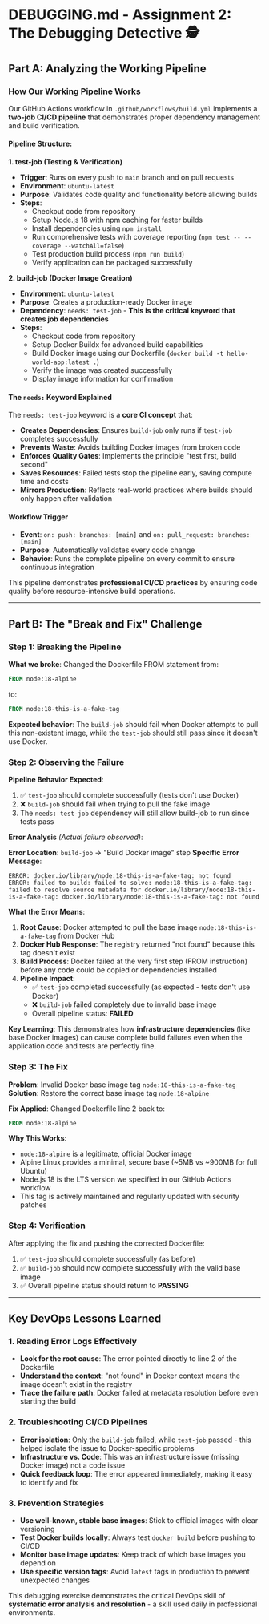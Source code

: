 # DEBUGGING.md - Assignment 2: The Debugging Detective 🕵️

## Part A: Analyzing the Working Pipeline

### How Our Working Pipeline Works

Our GitHub Actions workflow in `.github/workflows/build.yml` implements a **two-job CI/CD pipeline** that demonstrates proper dependency management and build verification.

#### Pipeline Structure:

**1. test-job (Testing & Verification)**
- **Trigger**: Runs on every push to `main` branch and on pull requests
- **Environment**: `ubuntu-latest` 
- **Purpose**: Validates code quality and functionality before allowing builds
- **Steps**:
  - Checkout code from repository
  - Setup Node.js 18 with npm caching for faster builds
  - Install dependencies using `npm install`
  - Run comprehensive tests with coverage reporting (`npm test -- --coverage --watchAll=false`)
  - Test production build process (`npm run build`)
  - Verify application can be packaged successfully

**2. build-job (Docker Image Creation)**
- **Environment**: `ubuntu-latest`
- **Purpose**: Creates a production-ready Docker image
- **Dependency**: `needs: test-job` - **This is the critical keyword that creates job dependencies**
- **Steps**:
  - Checkout code from repository
  - Setup Docker Buildx for advanced build capabilities
  - Build Docker image using our Dockerfile (`docker build -t hello-world-app:latest .`)
  - Verify the image was created successfully
  - Display image information for confirmation

#### The `needs:` Keyword Explained

The `needs: test-job` keyword is a **core CI concept** that:
- **Creates Dependencies**: Ensures `build-job` only runs if `test-job` completes successfully
- **Prevents Waste**: Avoids building Docker images from broken code
- **Enforces Quality Gates**: Implements the principle "test first, build second"
- **Saves Resources**: Failed tests stop the pipeline early, saving compute time and costs
- **Mirrors Production**: Reflects real-world practices where builds should only happen after validation

#### Workflow Trigger
- **Event**: `on: push: branches: [main]` and `on: pull_request: branches: [main]`
- **Purpose**: Automatically validates every code change
- **Behavior**: Runs the complete pipeline on every commit to ensure continuous integration

This pipeline demonstrates **professional CI/CD practices** by ensuring code quality before resource-intensive build operations.

---

## Part B: The "Break and Fix" Challenge

### Step 1: Breaking the Pipeline

**What we broke**: Changed the Dockerfile FROM statement from:
```dockerfile
FROM node:18-alpine
```
to:
```dockerfile
FROM node:18-this-is-a-fake-tag
```

**Expected behavior**: The `build-job` should fail when Docker attempts to pull this non-existent image, while the `test-job` should still pass since it doesn't use Docker.

### Step 2: Observing the Failure

**Pipeline Behavior Expected**:
1. ✅ `test-job` should complete successfully (tests don't use Docker)
2. ❌ `build-job` should fail when trying to pull the fake image
3. The `needs: test-job` dependency will still allow build-job to run since tests pass

**Error Analysis** *(Actual failure observed)*:

**Error Location**: `build-job` → "Build Docker image" step
**Specific Error Message**:
```
ERROR: docker.io/library/node:18-this-is-a-fake-tag: not found
ERROR: failed to build: failed to solve: node:18-this-is-a-fake-tag: failed to resolve source metadata for docker.io/library/node:18-this-is-a-fake-tag: docker.io/library/node:18-this-is-a-fake-tag: not found
```

**What the Error Means**:
1. **Root Cause**: Docker attempted to pull the base image `node:18-this-is-a-fake-tag` from Docker Hub
2. **Docker Hub Response**: The registry returned "not found" because this tag doesn't exist
3. **Build Process**: Docker failed at the very first step (FROM instruction) before any code could be copied or dependencies installed
4. **Pipeline Impact**: 
   - ✅ `test-job` completed successfully (as expected - tests don't use Docker)
   - ❌ `build-job` failed completely due to invalid base image
   - Overall pipeline status: **FAILED**

**Key Learning**: This demonstrates how **infrastructure dependencies** (like base Docker images) can cause complete build failures even when the application code and tests are perfectly fine.

### Step 3: The Fix

**Problem**: Invalid Docker base image tag `node:18-this-is-a-fake-tag`
**Solution**: Restore the correct base image tag `node:18-alpine`

**Fix Applied**: Changed Dockerfile line 2 back to:
```dockerfile
FROM node:18-alpine
```

**Why This Works**: 
- `node:18-alpine` is a legitimate, official Docker image
- Alpine Linux provides a minimal, secure base (~5MB vs ~900MB for full Ubuntu)
- Node.js 18 is the LTS version we specified in our GitHub Actions workflow
- This tag is actively maintained and regularly updated with security patches

### Step 4: Verification

After applying the fix and pushing the corrected Dockerfile:
1. ✅ `test-job` should complete successfully (as before)
2. ✅ `build-job` should now complete successfully with the valid base image
3. ✅ Overall pipeline status should return to **PASSING**

---

## Key DevOps Lessons Learned

### 1. Reading Error Logs Effectively
- **Look for the root cause**: The error pointed directly to line 2 of the Dockerfile
- **Understand the context**: "not found" in Docker context means the image doesn't exist in the registry
- **Trace the failure path**: Docker failed at metadata resolution before even starting the build

### 2. Troubleshooting CI/CD Pipelines
- **Error isolation**: Only the `build-job` failed, while `test-job` passed - this helped isolate the issue to Docker-specific problems
- **Infrastructure vs. Code**: This was an infrastructure issue (missing Docker image) not a code issue
- **Quick feedback loop**: The error appeared immediately, making it easy to identify and fix

### 3. Prevention Strategies
- **Use well-known, stable base images**: Stick to official images with clear versioning
- **Test Docker builds locally**: Always test `docker build` before pushing to CI/CD
- **Monitor base image updates**: Keep track of which base images you depend on
- **Use specific version tags**: Avoid `latest` tags in production to prevent unexpected changes

This debugging exercise demonstrates the critical DevOps skill of **systematic error analysis and resolution** - a skill used daily in professional environments.